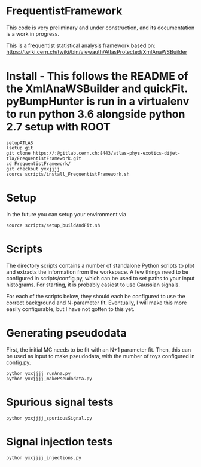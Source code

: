 # FrequentistFramework

This code is very preliminary and under construction, and its documentation is a work in progress. 

This is a frequentist statistical analysis framework based on:
https://twiki.cern.ch/twiki/bin/viewauth/AtlasProtected/XmlAnaWSBuilder

# Install - This follows the README of the XmlAnaWSBuilder and quickFit. pyBumpHunter is run in a virtualenv to run python 3.6 alongside python 2.7 setup with ROOT
```
setupATLAS
lsetup git
git clone https://:@gitlab.cern.ch:8443/atlas-phys-exotics-dijet-tla/FrequentistFramework.git
cd FrequentistFramework/
git checkout yxxjjjj
source scripts/install_FrequentistFramework.sh
```

# Setup

In the future you can setup your environment via
```
source scripts/setup_buildAndFit.sh
```


# Scripts

The directory scripts contains a number of standalone Python scripts to plot and extracts the information from the workspace.
A few things need to be configured in scripts/config.py, which can be used to set paths to your input histograms.
For starting, it is probably easiest to use Gaussian signals.

For each of the scripts below, they should each be configured to use the correct background and N-parameter fit.
Eventually, I will make this more easily configurable, but I have not gotten to this yet.



# Generating pseudodata

First, the initial MC needs to be fit with an N+1 parameter fit.
Then, this can be used as input to make pseudodata, with the number of toys configured in config.py.

```
python yxxjjjj_runAna.py
python yxxjjjj_makePseudodata.py
```


# Spurious signal tests
```
python yxxjjjj_spuriousSignal.py
```


# Signal injection tests
```
python yxxjjjj_injections.py
```


